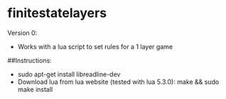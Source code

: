 # finitestatelayers
Version 0:
* Works with a lua script to set rules for a 1 layer game

##Instructions:
- sudo apt-get install libreadline-dev
- Download lua from lua website (tested with lua 5.3.0): make && sudo make install
